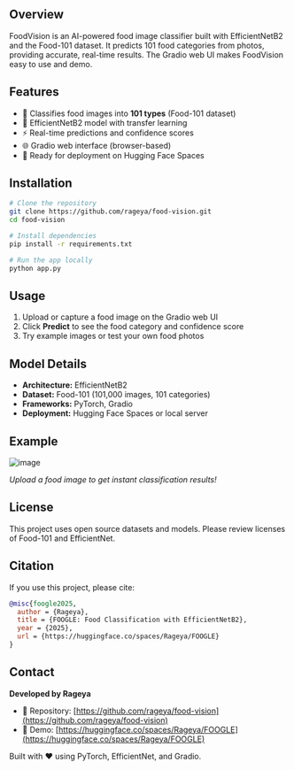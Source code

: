 ## Overview

FoodVision is an AI-powered food image classifier built with EfficientNetB2 and the Food-101 dataset. It predicts 101 food categories from photos, providing accurate, real-time results. The Gradio web UI makes FoodVision easy to use and demo.

## Features

- 🍕 Classifies food images into **101 types** (Food-101 dataset)
- 🧠 EfficientNetB2 model with transfer learning
- ⚡ Real-time predictions and confidence scores
- 🌐 Gradio web interface (browser-based)
- 🚀 Ready for deployment on Hugging Face Spaces

## Installation

```bash
# Clone the repository
git clone https://github.com/rageya/food-vision.git
cd food-vision

# Install dependencies
pip install -r requirements.txt

# Run the app locally
python app.py
```

## Usage

1. Upload or capture a food image on the Gradio web UI
2. Click **Predict** to see the food category and confidence score
3. Try example images or test your own food photos

## Model Details

- **Architecture:** EfficientNetB2
- **Dataset:** Food-101 (101,000 images, 101 categories)
- **Frameworks:** PyTorch, Gradio
- **Deployment:** Hugging Face Spaces or local server

## Example

![image](https://github.com/user-attachments/assets/eb21096c-396d-4e7c-8e9f-2c8f2fcfdbca)

*Upload a food image to get instant classification results!*

## License

This project uses open source datasets and models. Please review licenses of Food-101 and EfficientNet.

## Citation

If you use this project, please cite:

```bibtex
@misc{foogle2025,
  author = {Rageya},
  title = {FOOGLE: Food Classification with EfficientNetB2},
  year = {2025},
  url = {https://huggingface.co/spaces/Rageya/FOOGLE}
}
```

## Contact

**Developed by Rageya**

- 🔗 Repository: [https://github.com/rageya/food-vision](https://github.com/rageya/food-vision)
- 🤗 Demo: [https://huggingface.co/spaces/Rageya/FOOGLE](https://huggingface.co/spaces/Rageya/FOOGLE)

Built with ❤️ using PyTorch, EfficientNet, and Gradio.
